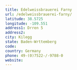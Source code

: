 ```yaml
---
title: Edelweissbrauerei Farny
url: /edelweissbrauerei-farny/
latitude: 38.5725
longitude: -109.551
address1: Drren 5
address2: 
city: Kilegg
state: Baden-Wrttemberg
code: 
country: Germany
phone: 49-(0)7522-/-9788-0
website: 
---
```


